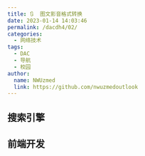 ```yaml
---
title: 🔃  图文影音格式转换
date: 2023-01-14 14:03:46
permalink: /dacdh4/02/
categories: 
  - 网络技术
tags: 
  - DAC
  - 导航
  - 校园
author: 
  name: NWUzmed
  link: https://github.com/nwuzmedoutlook
---
```


## 搜索引擎

<ClientOnly>
  <Card :cardData="cardData0" :cardListSize=4 carTitlColor="#000" carHoverColor="#000" />
</ClientOnly>

## 前端开发

<ClientOnly>
  <Card :cardData="cardData1" :cardListSize=4 carTitlColor="#000" carHoverColor="#000" />
</ClientOnly>

<script>
export default {
  data() {
    return {
      cardData0: [
        {
          id: "0",
          cardSrc: "http://www.baidu.com/",
          cardName: "百度",
          cardContent:
            "百度——全球最大的中文搜索引擎及最大的中文网站，全球领先的人工智能公司",
        },
{cardSrc: "https://smallpdf.com/", cardImgSrc: "https://api.xinac.net/icon/?url=https://smallpdf.com/", cardName: "Smallpdf", cardContent: "A Free Solution to all your PDF Problems",},
{cardSrc: "https://tools.pdf24.org/zh/", cardImgSrc: "https://api.xinac.net/icon/?url=https://tools.pdf24.org/zh/", cardName: "PDF24 Tools", cardContent: "免费且易于使用的在线PDF工具",},
{cardSrc: "https://www.alltoall.net/", cardImgSrc: "https://api.xinac.net/icon/?url=https://www.alltoall.net/", cardName: "ALL TO ALL", cardContent: "国内最全类型的在线文件转换平台，免费、快速，无须下载安装任何软件。",},
{cardSrc: "http://pdftoword.55.la/", cardImgSrc: "https://api.xinac.net/icon/?url=http://pdftoword.55.la/", cardName: "转换大师", cardContent: "PDF转换PDF处理CAD转换图片转换文件压缩电子书转换",},
{cardSrc: "https://www.easeconvert.com/", cardImgSrc: "https://api.xinac.net/icon/?url=https://www.easeconvert.com/", cardName: "易转换", cardContent: "免费文件转换工具，支持PDF、Office、知网CAJ、CAD等上百种格式",},
{cardSrc: "https://xpdf.net/", cardImgSrc: "https://api.xinac.net/icon/?url=https://xpdf.net/", cardName: "超级PDF在线免费转换", cardContent: "PDF转Word在线免费|PDF转换器",},
{cardSrc: "https://speedpdf.com/zh-cn/", cardImgSrc: "https://api.xinac.net/icon/?url=https://speedpdf.com/zh-cn/", cardName: "Speedpdf", cardContent: "提供免费PDF转换器、编辑器、阅读器、下载、分享的服务平台！",},
{cardSrc: "https://www.ilovepdf.com/zh-cn", cardImgSrc: "https://api.xinac.net/icon/?url=https://www.ilovepdf.com/zh-cn", cardName: "iLovePDF", cardContent: "为PDF爱好者提供的PDF文件在线处理工具",},
{cardSrc: "https://lightpdf.com/zh/", cardImgSrc: "https://api.xinac.net/icon/?url=https://lightpdf.com/zh/", cardName: "LightPDF", cardContent: "免费在线编辑、转换PDF文件",},
{cardSrc: "http://pic.55.la/", cardImgSrc: "https://api.xinac.net/icon/?url=http://pic.55.la/", cardName: "我拉网", cardContent: "在线转换 .jpg .jpeg .png .bmp .heic图片格式转换",},
{cardSrc: "https://www.wdku.net/", cardImgSrc: "https://api.xinac.net/icon/?url=https://www.wdku.net/", cardName: "SuperTools", cardContent: "在线超级转换工具",},
{cardSrc: "https://cn.office-converter.com/", cardImgSrc: "https://api.xinac.net/icon/?url=https://cn.office-converter.com/", cardName: "Office-Converter", cardContent: "在线转换器 - 转换视频, 音乐, 图像, PDF",},
{cardSrc: "https://cloudconvert.com/key-to-ppt", cardImgSrc: "https://api.xinac.net/icon/?url=https://cloudconvert.com/key-to-ppt", cardName: "Keynote to PowerPoint", cardContent: "在线将.KEY转换为.PPT或.PPTX文件！",},
{cardSrc: "https://www.pdfpai.com/", cardImgSrc: "https://api.xinac.net/icon/?url=https://www.pdfpai.com/", cardName: "PDF派", cardContent: "数十个功能强大的在线免费PDF转换以及编辑等工具",},
{cardSrc: "https://cn.office-converter.com/", cardImgSrc: "https://api.xinac.net/icon/?url=https://cn.office-converter.com/", cardName: "在线转换器", cardContent: "转换视频, 音乐, 图像, PDF",},
{cardSrc: "https://convertio.co/zh/", cardImgSrc: "https://api.xinac.net/icon/?url=https://convertio.co/zh/", cardName: "Convertio", cardContent: "文件转换器",},
{cardSrc: "http://www.leawo.cn/", cardImgSrc: "https://api.xinac.net/icon/?url=http://www.leawo.cn/", cardName: "狸窝家园", cardContent: "视频格式转换器_免费万能转换器_3gp格式转换器",},
{cardSrc: "http://www.ofd.cn/", cardImgSrc: "https://api.xinac.net/icon/?url=http://www.ofd.cn/", cardName: "数科ofd文件转换", cardContent: "文件支持ofd、doc、docx、xls、xlsx、ppt、pptx、pdf等文件",},
{cardSrc: "http://www.diyiziti.com/", cardImgSrc: "https://api.xinac.net/icon/?url=http://www.diyiziti.com/", cardName: "第一字体网", cardContent: "书法字体转换器在线转换-艺术字体在线生成器设计",},
{cardSrc: "https://www.iloveimg.com/zh-cn", cardImgSrc: "https://api.xinac.net/icon/?url=https://www.iloveimg.com/zh-cn", cardName: "iLoveIMG", cardContent: "图像文件在线编辑工具",},
{cardSrc: "https://zhitu.isux.us/", cardImgSrc: "https://api.xinac.net/icon/?url=https://zhitu.isux.us/", cardName: "智图", cardContent: "图片压缩在线工具_在线制作webp",},
{cardSrc: "https://img.top/", cardImgSrc: "https://api.xinac.net/icon/?url=https://img.top/", cardName: "img.top", cardContent: "智能在线图像压缩",},
{cardSrc: "https://www.picdiet.com/", cardImgSrc: "https://api.xinac.net/icon/?url=https://www.picdiet.com/", cardName: "Picdiet", cardContent: "fastest online image filesize compressor",},
{cardSrc: "https://tinypng.com/", cardImgSrc: "https://api.xinac.net/icon/?url=https://tinypng.com/", cardName: "TinyPNG", cardContent: "Compress PNG images while preserving transparency",},
{cardSrc: "https://yunmaovideo.com/", cardImgSrc: "https://api.xinac.net/icon/?url=https://yunmaovideo.com/", cardName: "云猫转码", cardContent: "简单智能、功能齐备的云端视频工具",},
{cardSrc: "https://pearocr.com/", cardImgSrc: "https://api.xinac.net/icon/?url=https://pearocr.com/", cardName: "PearOCR", cardContent: "在线图片转文字，免费OCR，在线图片文字提取，本地运算，无上传",},
{cardSrc: "http://www.shuwen.org/", cardImgSrc: "https://api.xinac.net/icon/?url=http://www.shuwen.org/", cardName: "在线竖文转换器", cardContent: "古书竖文转换,竖排文字转换工具---竖体字官方网站",},
{cardSrc: "https://saurabhdaware.github.io/text-to-handwriting/", cardImgSrc: "https://api.xinac.net/icon/?url=https://saurabhdaware.github.io/text-to-handwriting/", cardName: "Text to Handwriting", cardContent: "印刷体转手写体",},
{cardSrc: "https://www.bitbug.net/", cardImgSrc: "https://api.xinac.net/icon/?url=https://www.bitbug.net/", cardName: "比特虫", cardContent: "制作ico图标 | 在线ico图标转换工具 方便制作",},
{cardSrc: "https://img.logosc.cn/", cardImgSrc: "https://api.xinac.net/icon/?url=https://img.logosc.cn/", cardName: "改图神器", cardContent: "在线修改图片大小尺寸；免费抠图照片处理工具",},
{cardSrc: "https://www.aconvert.com/cn/", cardImgSrc: "https://api.xinac.net/icon/?url=https://www.aconvert.com/cn/", cardName: "Aconvert", cardContent: "在线转换文档，图像，视频，音频文件",},
{cardSrc: "https://aigc.yizhentv.com/", cardImgSrc: "https://api.xinac.net/icon/?url=https://aigc.yizhentv.com/", cardName: "一帧秒创", cardContent: "AI视频创作,图文转视频,智能视频图文创作平台",},

      ],
      
      cardData1: [
        {
          id: "1",
          cardSrc: "https://cn.vuejs.org/",
          cardImgSrc:
            "https://cdn.staticaly.com/gh/Kele-Bingtang/static@master/img/tools/20220105001047.png",
          cardName: "Vue",
          cardContent: "渐进式 JavaScript 框架",
        },
        {cardSrc: "https://element.eleme.cn/#/zh-CN/", cardImgSrc: "https://cdn.staticaly.com/gh/Kele-Bingtang/static@master/img/tools/20220105001602.png", cardName: "Element-UI", cardContent: "Element，一套为开发者、设计师和产品经理准备的基于 Vue 的桌面端组件库",},
        {cardSrc: "https://www.baidu.com/", cardImgSrc: "https://api.xinac.net/icon/?url=https://www.baidu.com", cardName: "百度", cardContent: "全球最大的中文搜索引擎",},
      ],
    };
  },
};
</script>
